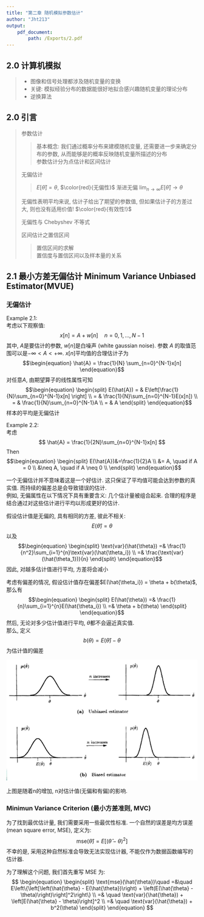 ```yaml
---
title: "第二章 随机模拟参数估计"
author: "Jht213"
output:
    pdf_document:
        path: /Exports/2.pdf
---
```


## 2.0 计算机模拟

> - 图像和信号处理都涉及随机变量的变换
> - 关键: 模拟经验分布的数据能很好地拟合感兴趣随机变量的理论分布
> - 逆换算法

## 2.0 引言

> 参数估计
> > 基本概念: 我们通过概率分布来建模随机变量, 还需要进一步来确定分布的参数, 从而能够是的概率反映随机变量所描述的分布  
> > 参数估计分为点估计和区间估计
>
> 无偏估计
> > $E[\hat{\theta}] = \theta$, $\color{red}{无偏性}$
> 渐进无偏
> > $\text{{lim}}_{n \rightarrow \infty}E[\hat{\theta}] \rightarrow \theta$
>
> 无偏性表明平均来说, 估计子给出了期望的参数值, 但如果估计子的方差过大, 则也没有适用价值! $\color{red}{有效性!}$
>
> 无偏性与 Chebyshev 不等式
>
> 区间估计之置信区间
> > 置信区间的求解  
> > 置信度与置信区间以及样本量的关系

## 2.1 最小方差无偏估计 Minimum Variance Unbiased Estimator(MVUE)

### 无偏估计

Example 2.1:  
考虑以下观察值:
$$ x[n] = A + w[n] \quad n=0,1,\dots,N-1 $$
其中, $A$是要估计的参数, $w[n]$是白噪声 (white gaussian noise).
参数 $A$ 的取值范围可以是$-\infty < A < +\infty$.
$x[n]$平均值的合理估计子为
$$\begin{equation} \hat{A} = \frac{1}{N} \sum_{n=0}^{N-1}x[n] \end{equation}$$
对任意$A$, 由期望算子的线性属性可知
$$\begin{equation}
\begin{split}
    E(\hat{A}) = & E\left[\frac{1}{N}\sum_{n=0}^{N-1}x[n] \right] \\
    = & \frac{1}{N}\sum_{n=0}^{N-1}E(x[n]) \\
    = & \frac{1}{N}\sum_{n=0}^{N-1}A \\
    = & A
\end{split}
\end{equation}$$
样本的平均是无偏估计

Example 2.2:  
考虑
$$ \hat{A} = \frac{1}{2N}\sum_{n=0}^{N-1}x[n] $$
Then
$$\begin{equation}
    \begin{split}
        E(\hat{A})&=\frac{1}{2}A \\
        &= A, \quad if A = 0 \\
        &\neq A, \quad if A \neq 0 \\
    \end{split}
\end{equation}$$

一个无偏估计并不意味着这是一个好估计.
这只保证了平均值可能会达到参数的真实值.
而持续的偏差总是会导致错误的估计.  
例如, 无偏属性在以下情况下具有重要含义: 几个估计量被组合起来.
合理的程序是结合通过对这些估计进行平均以形成更好的估计.

假设估计值是无偏的, 具有相同的方差, 彼此不相关:
$$ E(\hat{\theta})=\theta $$
以及
$$\begin{equation}
    \begin{split}
        \text{var}(\hat{\theta}) =& \frac{1}{n^2}\sum_{i=1}^{n}\text{var}(\hat{\theta_i}) \\
        =& \frac{\text{var}(\hat{\theta_1})}{n}
    \end{split}
\end{equation}$$
因此, 对越多估计值进行平均, 方差将会减小

考虑有偏差的情况, 假设估计值存在偏差$E(\hat{\theta_i}) = \theta + b(\theta)$, 那么有
$$\begin{equation}
    \begin{split}
        E(\hat{\theta}) =& \frac{1}{n}\sum_{i=1}^{n}E(\hat{\theta_i}) \\
        =& \theta + b(\theta)
    \end{split}
\end{equation}$$
然后, 无论对多少估计值进行平均, $\hat{\theta}$都不会逼近真实值.  
那么, 定义
$$ b(\theta) = E(\hat{\theta}) - \theta $$
为估计值的偏差

![Effect of combing estimators](Image/Effecft_of_combining_estimatiors.png "Effect of combing estimators")

上图是随着n的增加, n对估计值(无偏和有偏)的影响.

### Minimun Variance Criterion (最小方差准则, MVC)

为了找到最优估计量, 我们需要采用一些最优性标准.
一个自然的误差是均方误差 (mean square error, MSE), 定义为:
$$\text{mse}(\hat{\theta})=E\left[{(\hat{\theta} - \theta)}^2\right]$$
不幸的是, 采用这种自然标准会导致无法实现估计器, 不能仅作为数据函数编写的估计器.

为了理解这个问题, 我们首先重写 MSE 为:
$$ \begin{equation}
    \begin{split}
        \text{mse}(\hat{\theta})\quad =&\quad E\left\{\left[\left(\hat{\theta} - E(\hat{\theta})\right) + \left(E(\hat{\theta} - \theta)\right)\right]^2\right\} \\
        =& \quad \text{var}(\hat{\theta}) + \left[E(\hat{\theta} - \theta)\right]^2 \\
        =& \quad \text{var}(\hat{\theta}) + b^2(\theta)
    \end{split}
\end{equation} $$
